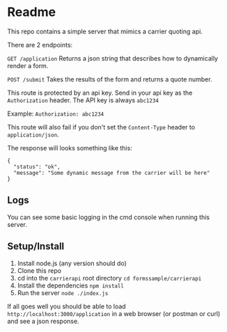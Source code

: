 # Readme

This repo contains a simple server that mimics a carrier quoting api. 

There are 2 endpoints:

`GET /application`
Returns a json string that describes how to dynamically render a form.

`POST /submit`
Takes the results of the form and returns a quote number.

This route is protected by an api key. 
Send in your api key as the `Authorization` header.
The API key is always `abc1234`

Example: `Authorization: abc1234`

This route will also fail if you don't set the `Content-Type` header to `application/json`.

The response will looks something like this:

```
{
  "status": "ok",
  "message": "Some dynamic message from the carrier will be here"
}

```

## Logs
You can see some basic logging in the cmd console when running this server.

## Setup/Install

1. Install node.js (any version should do)
2. Clone this repo
3. cd into the `carrierapi` root directory `cd formssample/carrierapi`
4. Install the dependencies `npm install`
5. Run the server `node ./index.js`

If all goes well you should be able to load `http://localhost:3000/application` 
in a web browser (or postman or curl) and see a json response.
